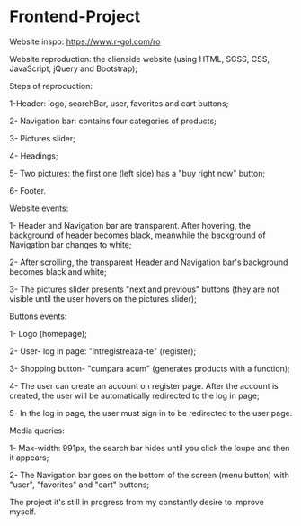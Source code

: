 # Frontend-Project


Website inspo: https://www.r-gol.com/ro

Website reproduction: the clienside website (using HTML, SCSS, CSS, JavaScript, jQuery and Bootstrap);

Steps of reproduction:

1-Header: logo, searchBar, user, favorites and cart buttons;

2- Navigation bar: contains four categories of products;

3- Pictures slider;

4- Headings;

5- Two pictures: the first one (left side) has a "buy right now" button;

6- Footer. 



Website events: 

1- Header and Navigation bar are transparent. After hovering, the background of header becomes black, meanwhile the background of Navigation bar changes to white;

2- After scrolling, the transparent Header and Navigation bar's background becomes black and white; 

3- The pictures slider presents "next and previous" buttons (they are not visible until the user hovers on the pictures slider);



Buttons events:

1- Logo (homepage);

2- User- log in page: "intregistreaza-te" (register);

3- Shopping button- "cumpara acum" (generates products with a function);

4- The user can create an account on register page. After the account is created, the user will be automatically redirected to the log in page;

5- In the log in page, the user must sign in to be redirected to the user page.



Media queries:

1- Max-width: 991px, the search bar hides until you click the loupe and then it appears;

2- The Navigation bar goes on the bottom of the screen (menu button) with "user", "favorites" and "cart" buttons;

The project it's still in progress from my constantly desire to improve myself. 
